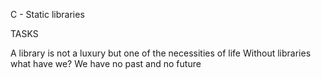 C - Static libraries

TASKS

A library is not a luxury but one of the necessities of life
Without libraries what have we? We have no past and no future
